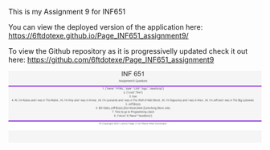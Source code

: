 This is my Assignment 9 for INF651

You can view the deployed version of the application here: https://6ftdotexe.github.io/Page_INF651_assignment9/

To view the Github repository as it is progressivelly updated check it out here: https://github.com/6ftdotexe/Page_INF651_assignment9

![Deployed Version Screenshot](./assets/Screenshot.PNG)
